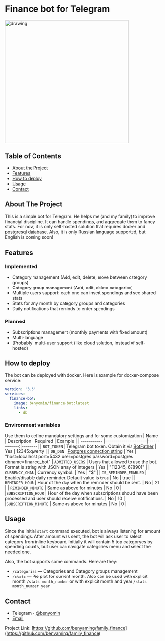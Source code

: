 # Finance bot for Telegram

<!-- ![image](https://user-images.githubusercontent.com/18378470/165382677-ca50baa2-b434-4f40-bdd6-54ad7785fc03.png) -->
<img src="https://user-images.githubusercontent.com/18378470/165382677-ca50baa2-b434-4f40-bdd6-54ad7785fc03.png" alt="drawing" width="400"/>

<!-- TABLE OF CONTENTS -->
## Table of Contents

* [About the Project](#about-the-project)
* [Features](#features)
* [How to deploy](#how-to-deploy)
* [Usage](#usage)
* [Contact](#contact)

<!-- ABOUT THE PROJECT -->
## About The Project

This is a simple bot for Telegram. He helps me (and my family) to improve financial discipline. It can handle spendings, and aggregate them to fancy stats. 
For now, it is only self-hosted solution that requires docker and postgresql database. 
Also, it is only Russian language supported, but English is coming soon!

<!-- FEATURES -->
## Features
### Implemented
- Category management (Add, edit, delete, move between category groups)
- Category group management (Add, edit, delete categories)
- Multiple users support: each one can insert spendings and see shared stats
- Stats for any month by category groups and categories
- Daily notifications that reminds to enter spendings 

### Planned
- Subscriptions management (monthly payments with fixed amount)
- Multi-language 
- [Probably] multi-user support (like cloud solution, instead of self-hosted)

<!-- HOW TO DEPLOY -->
## How to deploy
The bot can be deployed with docker.
Here is example for docker-compose service:
```yaml
version: '3.5'
services:
  finance-bot:
    image: benyomin/finance-bot:latest
    links:
      - db
```

### Environment variables
Use them to define mandatory settings and for some customization
| Name        | Description           | Required  | Example |
| ----------- |---------------------|:------------:|--------|
| `BOT_TOKEN`      | Telegram bot token. Obtain it via [BotFather](https://t.me/BotFather) | Yes | 12345:qwerty |
| `DB_DSN`    | [Postgres connection string](https://www.postgresql.org/docs/current/libpq-connect.html#id-1.7.3.8.3.5) | Yes | "host=localhost port=5432 user=postgres password=postgres dbname=finance_bot"
| `ADMITTED_USERS` | Users that allowed to use the bot. Format is string with JSON array of integers | Yes | "[12345, 67890]" |
| `CURRENCY_CHAR` | Currency symbol. | Yes | "$" |
| `IS_REMINDER_ENABLED` | Enable/disable daily reminder. Default value is `true` | No | true |
| `REMINDER_HOUR` | Hour of the day when the reminder should be sent. | No | 21 |
| `REMINDER_MINUTE` | Same as above for minutes | No | 0 |
|`SUBSCRIPTION_HOUR` | Hour of the day when subscriptions should have been processed and user should receive notifications. | No | 10 |
|`SUBSCRIPTION_MINUTE` | Same as above for minutes | No | 0 |

<!-- USAGE -->
## Usage
Since the initial `start` command executed, bot is always listening for amount of spendings.
After amount was sent, the bot will ask user to select category from inline keyboard. Initially it will contain 5 top categoryes by spending counts, but user can navigate categories menu and select the needed one.

Also, the bot supports some commands. Here are they:
- `/categories` — Categories and Category groups management
- `/stats` — Pie plot for current month. Also can be used with explicit month `/stats month_number` or with explicit month and year `/stats month_number year` 

<!-- CONTACT -->
## Contact

* Telegram - [@benyomin](https://t.me/benyomin)  
* [Email](mailto:benyomin.94@gmail.com)

Project Link: [https://github.com/benyaming/family_finance](https://github.com/benyaming/family_finance)
